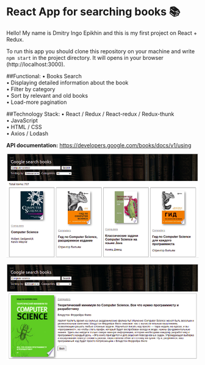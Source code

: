 # React App for searching books 📚

Hello! My name is Dmitry Ingo Epikhin and this is my first project on React + Redux.

To run this app you should clone this repository on your machine and write `npm start` in the project directory.
It will opens in your browser (http://localhost:3000).

##Functional:
• Books Search  
• Displaying detailed information about the book  
• Filter by category  
• Sort by relevant and old books  
• Load-more pagination

##Technology Stack:
• React / Redux / React-redux / Redux-thunk  
• JavaScript  
• HTML / CSS  
• Axios / Lodash   

**API documentation:** https://developers.google.com/books/docs/v1/using

![image](src/assets/imagesForReadme/example-img-1.png)

![image](src/assets/imagesForReadme/example-img-2.png)
